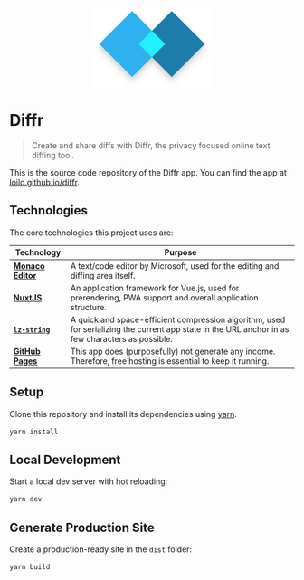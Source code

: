 <div align="center">
  <br>
  <br>
  <img src="logo.png" alt="The Diffr logo: two slightly overlapping diamond shapes" width="210" height="140">

  <br>
</div>

# Diffr

> Create and share diffs with Diffr, the privacy focused online text diffing tool.

This is the source code repository of the Diffr app. You can find the app at [loilo.github.io/diffr](https://loilo.github.io/diffr/).

## Technologies

The core technologies this project uses are:

<!-- prettier-ignore -->
Technology | Purpose
-|-
**[Monaco Editor](https://microsoft.github.io/monaco-editor/)** | A text/code editor by Microsoft, used for the editing and diffing area itself.
**[NuxtJS](https://nuxtjs.org/)** | An application framework for Vue.js, used for prerendering, PWA support and overall application structure.
**[`lz-string`](https://www.npmjs.com/package/lz-string)** | A quick and space-efficient compression algorithm, used for serializing the current app state in the URL anchor in as few characters as possible.
**[GitHub Pages](https://pages.github.com/)** | This app does (purposefully) not generate any income. Therefore, free hosting is essential to keep it running.

## Setup

Clone this repository and install its dependencies using [yarn](https://yarnpkg.com/).

```bash
yarn install
```

## Local Development

Start a local dev server with hot reloading:

```bash
yarn dev
```

## Generate Production Site

Create a production-ready site in the `dist` folder:

```
yarn build
```
